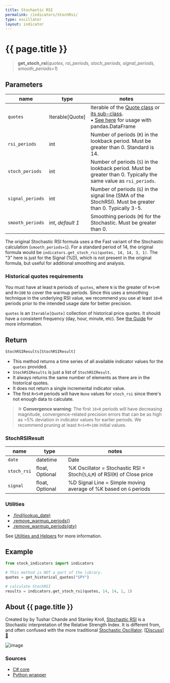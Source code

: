 ```yaml
---
title: Stochastic RSI
permalink: /indicators/StochRsi/
type: oscillator
layout: indicator
---
```


# {{ page.title }}

><span class="indicator-syntax">**get_stoch_rsi**(*quotes, rsi_periods, stoch_periods, signal_periods, smooth_periods=1*)</span>

## Parameters

| name | type | notes
| -- |-- |--
| `quotes` | Iterable[Quote] | Iterable of the [Quote class]({{site.baseurl}}/guide/#historical-quotes) or [its sub-class]({{site.baseurl}}/guide/#using-custom-quote-classes). <br><span class='qna-dataframe'> • [See here]({{site.baseurl}}/guide/#using-pandasdataframe) for usage with pandas.DataFrame</span>
| `rsi_periods` | int | Number of periods (`R`) in the lookback period.  Must be greater than 0.  Standard is 14.
| `stoch_periods` | int | Number of periods (`S`) in the lookback period.  Must be greater than 0.  Typically the same value as `rsi_periods`.
| `signal_periods` | int | Number of periods (`G`) in the signal line (SMA of the StochRSI).  Must be greater than 0.  Typically 3-5.
| `smooth_periods` | int, *default 1* | Smoothing periods (`M`) for the Stochastic.  Must be greater than 0.

The original Stochastic RSI formula uses a the Fast variant of the Stochastic calculation (`smooth_periods=1`).  For a standard period of 14, the original formula would be `indicators.get_stoch_rsi(quotes, 14, 14, 3, 1)`.  The "3" here is just for the Signal (%D), which is not present in the original formula, but useful for additional smoothing and analysis.

### Historical quotes requirements

You must have at least `N` periods of `quotes`, where `N` is the greater of `R+S+M` and `R+100` to cover the warmup periods.  Since this uses a smoothing technique in the underlying RSI value, we recommend you use at least `10×R` periods prior to the intended usage date for better precision.

`quotes` is an `Iterable[Quote]` collection of historical price quotes.  It should have a consistent frequency (day, hour, minute, etc).  See [the Guide]({{site.baseurl}}/guide/#historical-quotes) for more information.

## Return

```python
StochRSIResults[StochRSIResult]
```

- This method returns a time series of all available indicator values for the `quotes` provided.
- `StochRSIResults` is just a list of `StochRSIResult`.
- It always returns the same number of elements as there are in the historical quotes.
- It does not return a single incremental indicator value.
- The first `R+S+M` periods will have `None` values for `stoch_rsi` since there's not enough data to calculate.

>&#9886; **Convergence warning**: The first `10×R` periods will have decreasing magnitude, convergence-related precision errors that can be as high as ~5% deviation in indicator values for earlier periods.  We recommend pruning at least `R+S+M+100` initial values.

### StochRSIResult

| name | type | notes
| -- |-- |--
| `date` | datetime | Date
| `stoch_rsi` | float, Optional | %K Oscillator = Stochastic RSI = Stoch(`S`,`G`,`M`) of RSI(`R`) of Close price
| `signal` | float, Optional | %D Signal Line = Simple moving average of %K based on `G` periods

### Utilities

- [.find(lookup_date)]({{site.baseurl}}/utilities#find-indicator-result-by-date)
- [.remove_warmup_periods()]({{site.baseurl}}/utilities#remove-warmup-periods)
- [.remove_warmup_periods(qty)]({{site.baseurl}}/utilities#remove-warmup-periods)

See [Utilities and Helpers]({{site.baseurl}}/utilities#utilities-for-indicator-results) for more information.

## Example

```python
from stock_indicators import indicators

# This method is NOT a part of the library.
quotes = get_historical_quotes("SPY")

# calculate StochRSI
results = indicators.get_stoch_rsi(quotes, 14, 14, 1, 1)
```

## About {{ page.title }}

Created by by Tushar Chande and Stanley Kroll, [Stochastic RSI](https://school.stockcharts.com/doku.php?id=technical_indicators:stochrsi) is a Stochastic interpretation of the Relative Strength Index.  It is different from, and often confused with the more traditional [Stochastic Oscillator](../Stoch#content).
[[Discuss] &#128172;]({{site.dotnet.repo}}/discussions/236 "Community discussion about this indicator")

![image]({{site.dotnet.charts}}/StochRsi.png)

### Sources

- [C# core]({{site.dotnet.src}}/s-z/StochRsi/StochRsi.Series.cs)
- [Python wrapper]({{site.python.src}}/stoch_rsi.py)
